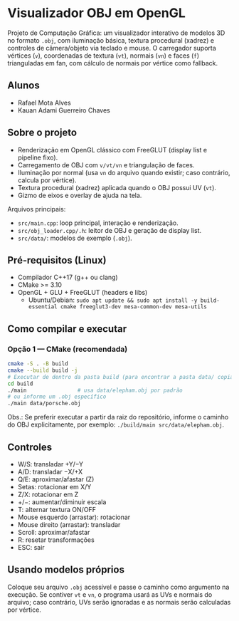 # Visualizador OBJ em OpenGL

Projeto de Computação Gráfica: um visualizador interativo de modelos 3D no formato `.obj`, com iluminação básica, textura procedural (xadrez) e controles de câmera/objeto via teclado e mouse. O carregador suporta vértices (`v`), coordenadas de textura (`vt`), normais (`vn`) e faces (`f`) trianguladas em fan, com cálculo de normais por vértice como fallback.

## Alunos
- Rafael Mota Alves
- Kauan Adami Guerreiro Chaves

## Sobre o projeto
- Renderização em OpenGL clássico com FreeGLUT (display list e pipeline fixo).
- Carregamento de OBJ com `v/vt/vn` e triangulação de faces.
- Iluminação por normal (usa `vn` do arquivo quando existir; caso contrário, calcula por vértice).
- Textura procedural (xadrez) aplicada quando o OBJ possui UV (`vt`).
- Gizmo de eixos e overlay de ajuda na tela.

Arquivos principais:
- `src/main.cpp`: loop principal, interação e renderização.
- `src/obj_loader.cpp/.h`: leitor de OBJ e geração de display list.
- `src/data/`: modelos de exemplo (`.obj`).

## Pré‑requisitos (Linux)
- Compilador C++17 (g++ ou clang)
- CMake >= 3.10
- OpenGL + GLU + FreeGLUT (headers e libs)
  - Ubuntu/Debian: `sudo apt update && sudo apt install -y build-essential cmake freeglut3-dev mesa-common-dev mesa-utils`

## Como compilar e executar

### Opção 1 — CMake (recomendada)
```bash
cmake -S . -B build
cmake --build build -j
# Executar de dentro da pasta build (para encontrar a pasta data/ copiada pelo CMake)
cd build
./main                # usa data/elepham.obj por padrão
# ou informe um .obj específico
./main data/porsche.obj
```
Obs.: Se preferir executar a partir da raiz do repositório, informe o caminho do OBJ explicitamente, por exemplo: `./build/main src/data/elepham.obj`.

## Controles
- W/S: transladar +Y/−Y
- A/D: transladar −X/+X
- Q/E: aproximar/afastar (Z)
- Setas: rotacionar em X/Y
- Z/X: rotacionar em Z
- +/−: aumentar/diminuir escala
- T: alternar textura ON/OFF
- Mouse esquerdo (arrastar): rotacionar
- Mouse direito (arrastar): transladar
- Scroll: aproximar/afastar
- R: resetar transformações
- ESC: sair

## Usando modelos próprios
Coloque seu arquivo `.obj` acessível e passe o caminho como argumento na execução. Se contiver `vt` e `vn`, o programa usará as UVs e normais do arquivo; caso contrário, UVs serão ignoradas e as normais serão calculadas por vértice.
